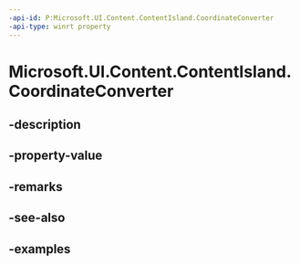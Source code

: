 ```yaml
---
-api-id: P:Microsoft.UI.Content.ContentIsland.CoordinateConverter
-api-type: winrt property
---
```


# Microsoft.UI.Content.ContentIsland.CoordinateConverter

<!--
public Microsoft.UI.Content.ContentCoordinateConverter CoordinateConverter { get; }
-->


## -description

## -property-value

## -remarks

## -see-also

## -examples



